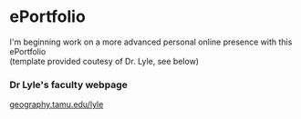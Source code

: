 # ePortfolio
I'm beginning work on a more advanced personal online presence with this ePortfolio\
(template provided coutesy of Dr. Lyle, see below)

### Dr Lyle's faculty webpage
[geography.tamu.edu/lyle](https://geography.tamu.edu/people/faculty/lylestacey)

